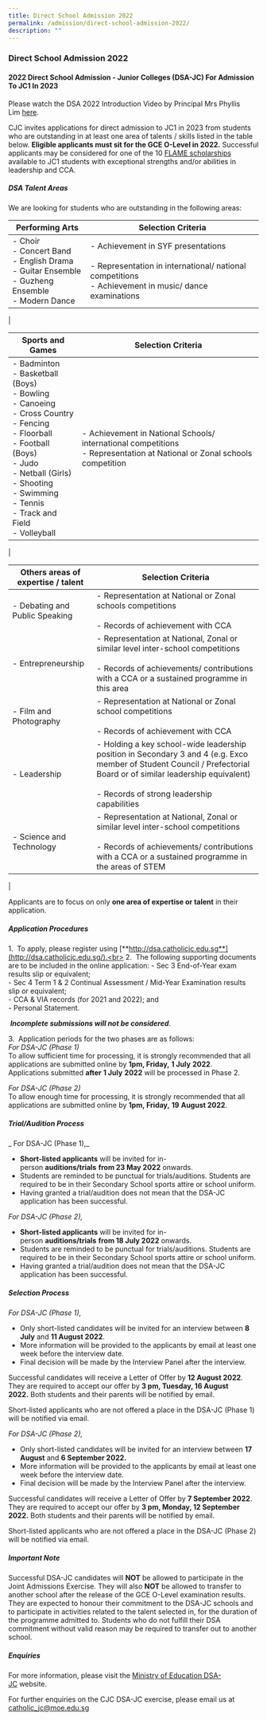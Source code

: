 ```yaml
---
title: Direct School Admission 2022
permalink: /admission/direct-school-admission-2022/
description: ""
---
```

### **Direct School Admission 2022**
#### **2022 Direct School Admission - Junior Colleges (DSA-JC) For Admission To JC1 In 2023**

Please watch the DSA 2022 Introduction Video by Principal Mrs Phyllis Lim [here](https://www.youtube.com/watch?v=kTJnl17dxUU).

CJC invites applications for direct admission to JC1 in 2023 from students who are outstanding in at least one area of talents / skills listed in the table below.  **Eligible applicants must sit for the GCE O-Level in 2022.** Successful applicants may be considered for one of the 10 [FLAME scholarships](https://moe-cjc-staging.netlify.app/admission/scholarships/) available to JC1 students with exceptional strengths and/or abilities in leadership and CCA.

##### **DSA Talent Areas**
We are looking for students who are outstanding in the following areas:

| Performing Arts | Selection Criteria |
|---|---|
| - Choir<br>- Concert Band<br>- English Drama<br>- Guitar Ensemble<br>- Guzheng Ensemble<br>- Modern Dance | - Achievement in SYF presentations<br><br>- Representation in international/ national competitions<br>- Achievement in music/ dance examinations |
|

| Sports and Games | Selection Criteria |
|---|---|
| - Badminton<br>- Basketball (Boys)<br>- Bowling<br>- Canoeing<br>- Cross Country<br>- Fencing<br>- Floorball<br>- Football (Boys)<br>- Judo<br>- Netball (Girls)<br>- Shooting<br>- Swimming<br>- Tennis<br>- Track and Field<br>- Volleyball | - Achievement in National Schools/ international competitions <br>- Representation at National or Zonal schools competition |
|

| Others areas of expertise / talent | Selection Criteria |
|---|---|
| - Debating and Public Speaking | - Representation at National or Zonal schools competitions<br><br>- Records of achievement with CCA |
| - Entrepreneurship | - Representation at National, Zonal or similar level inter-school competitions<br><br>- Records of achievements/ contributions with a CCA or a sustained programme in this area |
| - Film and Photography | - Representation at National or Zonal school competitions<br><br>- Records of achievement with CCA |
| - Leadership | - Holding a key school-wide leadership position in Secondary 3 and 4 (e.g. Exco member of Student Council / Prefectorial Board or of similar leadership equivalent)<br><br>- Records of strong leadership capabilities |
| - Science and Technology | - Representation at National, Zonal or similar level inter-school competitions<br><br>- Records of achievements/ contributions with a CCA or a sustained programme in the areas of STEM |
|

Applicants are to focus on only **one area of expertise or talent** in their application.

##### **Application Procedures**
1\.  To apply, please register using [**http://dsa.catholicjc.edu.sg**](http://dsa.catholicjc.edu.sg/).<br>
2\.  The following supporting documents are to be included in the online application:
\- Sec 3 End-of-Year exam results slip or equivalent;<br>
\- Sec 4 Term 1 & 2 Continual Assessment / Mid-Year Examination results slip or equivalent;<br>
\- CCA & VIA records (for 2021 and 2022); and<br>
\- Personal Statement.

 **_Incomplete submissions will not be considered_**.
 
3\.  Application periods for the two phases are as follows:<br>
_For DSA-JC (Phase 1)_<br>
To allow sufficient time for processing, it is strongly recommended that all applications are submitted online by **1pm, Friday,** **1 July** **2022**.<br>
Applications submitted **after** **1 July** **2022** will be processed in Phase 2.

_For DSA-JC (Phase 2)_<br>
To allow enough time for processing, it is strongly recommended that all applications are submitted online by **1pm, Friday,** **19** **August 2022**.

##### **Trial/Audition Process**
_ For DSA-JC (Phase 1),_
* **Short-listed applicants** will be invited for in-person **auditions/trials** **from 23 May 2022** onwards.
* Students are reminded to be punctual for trials/auditions. Students are required to be in their Secondary School sports attire or school uniform.
* Having granted a trial/audition does not mean that the DSA-JC application has been successful.

_For DSA-JC (Phase 2),_
* **Short-listed applicants** will be invited for in-person **auditions/trials** **from 18 July 2022** onwards.
* Students are reminded to be punctual for trials/auditions. Students are required to be in their Secondary School sports attire or school uniform. 
* Having granted a trial/audition does not mean that the DSA-JC application has been successful.

##### **Selection Process**
_For DSA-JC (Phase 1),_
* Only short-listed candidates will be invited for an interview between **8 July** and **11 August 2022**.
* More information will be provided to the applicants by email at least one week before the interview date.
* Final decision will be made by the Interview Panel after the interview.

Successful candidates will receive a Letter of Offer by **12 August 2022**. They are required to accept our offer by **3 pm, Tuesday, 16 August 2022.** Both students and their parents will be notified by email.

Short-listed applicants who are not offered a place in the DSA-JC (Phase 1) will be notified via email.

_For DSA-JC (Phase 2),_
* Only short-listed candidates will be invited for an interview between **17 August** and **6 September 2022.**
* More information will be provided to the applicants by email at least one week before the interview date.
* Final decision will be made by the Interview Panel after the interview.

Successful candidates will receive a Letter of Offer by **7 September 2022**. They are required to accept our offer by **3 pm, Monday, 12 September 2022.** Both students and their parents will be notified by email.

Short-listed applicants who are not offered a place in the DSA-JC (Phase 2) will be notified via email.

##### **Important Note**
Successful DSA-JC candidates will **NOT** be allowed to participate in the Joint Admissions Exercise. They will also **NOT** be allowed to transfer to another school after the release of the GCE O-Level examination results. They are expected to honour their commitment to the DSA-JC schools and to participate in activities related to the talent selected in, for the duration of the programme admitted to. Students who do not fulfill their DSA commitment without valid reason may be required to transfer out to another school.

##### **Enquiries**
For more information, please visit the [Ministry of Education DSA-JC](https://www.moe.gov.sg/post-secondary/admissions/dsa) website.

For further enquiries on the CJC DSA-JC exercise, please email us at [catholic\_jc@moe.edu.sg](mailto:catholic\_jc@moe.edu.sg)
